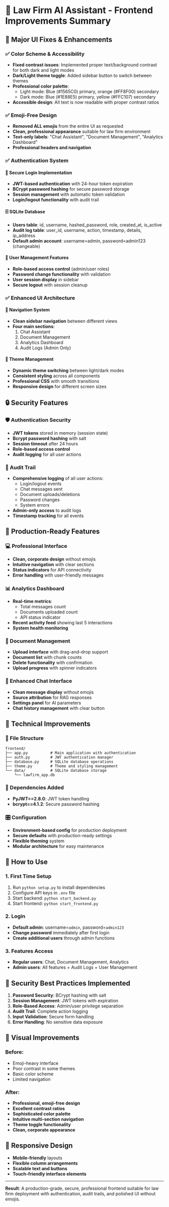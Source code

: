 # 🚀 Law Firm AI Assistant - Frontend Improvements Summary

## 🔧 Major UI Fixes & Enhancements

### ✅ Color Scheme & Accessibility
- **Fixed contrast issues**: Implemented proper text/background contrast for both dark and light modes
- **Dark/Light theme toggle**: Added sidebar button to switch between themes
- **Professional color palette**: 
  - Light mode: Blue (#1565C0) primary, orange (#FF8F00) secondary
  - Dark mode: Blue (#1E88E5) primary, yellow (#FFC107) secondary
- **Accessible design**: All text is now readable with proper contrast ratios

### ✅ Emoji-Free Design
- **Removed ALL emojis** from the entire UI as requested
- **Clean, professional appearance** suitable for law firm environment
- **Text-only labels**: "Chat Assistant", "Document Management", "Analytics Dashboard"
- **Professional headers and navigation**

### ✅ Authentication System

#### 🔐 Secure Login Implementation
- **JWT-based authentication** with 24-hour token expiration
- **BCrypt password hashing** for secure password storage
- **Session management** with automatic token validation
- **Login/logout functionality** with audit trail

#### 🗄️ SQLite Database
- **Users table**: id, username, hashed_password, role, created_at, is_active
- **Audit log table**: user_id, username, action, timestamp, details, ip_address
- **Default admin account**: username=admin, password=admin123 (changeable)

#### 👤 User Management Features
- **Role-based access control** (admin/user roles)
- **Password change functionality** with validation
- **User session display** in sidebar
- **Secure logout** with session cleanup

### ✅ Enhanced UI Architecture

#### 📱 Navigation System
- **Clean sidebar navigation** between different views
- **Four main sections**:
  1. Chat Assistant
  2. Document Management  
  3. Analytics Dashboard
  4. Audit Logs (Admin Only)

#### 🎨 Theme Management
- **Dynamic theme switching** between light/dark modes
- **Consistent styling** across all components
- **Professional CSS** with smooth transitions
- **Responsive design** for different screen sizes

## 🔒 Security Features

### 🛡️ Authentication Security
- **JWT tokens** stored in memory (session state)
- **Bcrypt password hashing** with salt
- **Session timeout** after 24 hours
- **Role-based access control**
- **Audit logging** for all user actions

### 📝 Audit Trail
- **Comprehensive logging** of all user actions:
  - Login/logout events
  - Chat messages sent
  - Document uploads/deletions
  - Password changes
  - System errors
- **Admin-only access** to audit logs
- **Timestamp tracking** for all events

## 🎯 Production-Ready Features

### 💻 Professional Interface
- **Clean, corporate design** without emojis
- **Intuitive navigation** with clear sections
- **Status indicators** for API connectivity
- **Error handling** with user-friendly messages

### 📊 Analytics Dashboard
- **Real-time metrics**:
  - Total messages count
  - Documents uploaded count
  - API status indicator
- **Recent activity feed** showing last 5 interactions
- **System health monitoring**

### 📄 Document Management
- **Upload interface** with drag-and-drop support
- **Document list** with chunk counts
- **Delete functionality** with confirmation
- **Upload progress** with spinner indicators

### 💬 Enhanced Chat Interface
- **Clean message display** without emojis
- **Source attribution** for RAG responses
- **Settings panel** for AI parameters
- **Chat history management** with clear button

## 🔧 Technical Improvements

### 📁 File Structure
```
frontend/
├── app.py          # Main application with authentication
├── auth.py         # JWT authentication manager
├── database.py     # SQLite database operations
├── theme.py        # Theme and styling management
└── data/           # SQLite database storage
    └── lawfirm_app.db
```

### 🔌 Dependencies Added
- **PyJWT==2.8.0**: JWT token handling
- **bcrypt==4.1.2**: Secure password hashing

### 🎛️ Configuration
- **Environment-based config** for production deployment
- **Secure defaults** with production-ready settings
- **Flexible theming** system
- **Modular architecture** for easy maintenance

## 🚀 How to Use

### 1. First Time Setup
1. Run `python setup.py` to install dependencies
2. Configure API keys in `.env` file
3. Start backend: `python start_backend.py`
4. Start frontend: `python start_frontend.py`

### 2. Login
- **Default admin**: username=`admin`, password=`admin123`
- **Change password** immediately after first login
- **Create additional users** through admin functions

### 3. Features Access
- **Regular users**: Chat, Document Management, Analytics
- **Admin users**: All features + Audit Logs + User Management

## 🔐 Security Best Practices Implemented

1. **Password Security**: BCrypt hashing with salt
2. **Session Management**: JWT tokens with expiration
3. **Role-Based Access**: Admin/user privilege separation
4. **Audit Trail**: Complete action logging
5. **Input Validation**: Secure form handling
6. **Error Handling**: No sensitive data exposure

## 🎨 Visual Improvements

### Before:
- Emoji-heavy interface
- Poor contrast in some themes
- Basic color scheme
- Limited navigation

### After:
- **Professional, emoji-free design**
- **Excellent contrast ratios**
- **Sophisticated color palette**
- **Intuitive multi-section navigation**
- **Theme toggle functionality**
- **Clean, corporate appearance**

## 📱 Responsive Design
- **Mobile-friendly** layouts
- **Flexible column arrangements**
- **Scalable text and buttons**
- **Touch-friendly interface elements**

---

**Result**: A production-grade, secure, professional frontend suitable for law firm deployment with authentication, audit trails, and polished UI without emojis. 